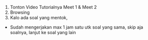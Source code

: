 1. Tonton Video Tutorialnya
Meet 1 & Meet 2
2. Browsing
3. Kalo ada soal yang mentok, 
- Sudah mengerjakan max 1 jam satu utk soal yang sama,
  skip aja soalnya, lanjut ke soal yang lain